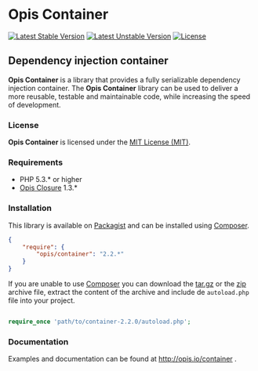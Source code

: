 Opis Container
==============
[![Latest Stable Version](https://poser.pugx.org/opis/container/version.png)](https://packagist.org/packages/opis/container)
[![Latest Unstable Version](https://poser.pugx.org/opis/container/v/unstable.png)](//packagist.org/packages/opis/container)
[![License](https://poser.pugx.org/opis/container/license.png)](https://packagist.org/packages/opis/container)

Dependency injection container
-------------------
**Opis Container** is a library that provides a fully serializable dependency injection container.
The **Opis Container** library can be used to deliver a more reusable, testable and maintainable code,
while increasing the speed of development. 

### License

**Opis Container** is licensed under the [MIT License (MIT)](http://opensource.org/licenses/MIT). 

### Requirements

* PHP 5.3.* or higher
* [Opis Closure](http://www.opis.io/closure) 1.3.*

### Installation

This library is available on [Packagist](https://packagist.org/packages/opis/container) and can be installed using [Composer](http://getcomposer.org).

```json
{
    "require": {
        "opis/container": "2.2.*"
    }
}
```

If you are unable to use [Composer](http://getcomposer.org) you can download the
[tar.gz](https://github.com/opis/container/archive/2.2.0.tar.gz) or the [zip](https://github.com/opis/container/archive/2.2.0.zip)
archive file, extract the content of the archive and include de `autoload.php` file into your project. 

```php

require_once 'path/to/container-2.2.0/autoload.php';

```

### Documentation

Examples and documentation can be found at http://opis.io/container .
